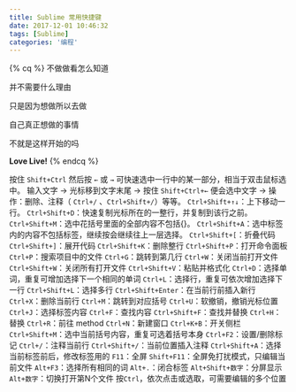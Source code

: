 ```yaml
---
title: Sublime 常用快捷键
date: 2017-12-01 10:46:32
tags: [Sublime]
categories: '编程'
---
```


{% cq %}
不做做看怎么知道

并不需要什么理由

只是因为想做所以去做

自己真正想做的事情

不就是这样开始的吗

**Love Live!**
{% endcq %}

<!-- more -->

按住 `Shift+Ctrl` 然后按 `←` 或 `→` 可快速选中一行中的某一部分，相当于双击鼠标选中。
输入文字 -> 光标移到文字末尾 -> 按住 `Shift+Ctrl+←` 便会选中文字 -> 操作：删除、注释（ `Ctrl+/` 、`Ctrl+Shift+/`）等等。
`Ctrl+Shift+↑↓`：上下移动一行。
`Ctrl+Shift+D`：快速复制光标所在的一整行，并复制到该行之前。
`Ctrl+Shift+M`：选中花括号里面的全部内容不包括{}。
`Ctrl+Shift+A`：选中标签内的内容不包括标签，继续按会继续往上一层选择。
`Ctrl+Shift+[`：折叠代码
`Ctrl+Shift+]`：展开代码
`Ctrl+Shift+K`：删除整行
`Ctrl+Shift+P`：打开命令面板
`Ctrl+P`：搜索项目中的文件
`Ctrl+G`：跳转到第几行
`Ctrl+W`：关闭当前打开文件
`Ctrl+Shift+W`：关闭所有打开文件
`Ctrl+Shift+V`：粘贴并格式化
`Ctrl+D`：选择单词，重复可增加选择下一个相同的单词
`Ctrl+L`：选择行，重复可依次增加选择下一行
`Ctrl+Shift+L`：选择多行
`Ctrl+Shift+Enter`：在当前行前插入新行
`Ctrl+X`：删除当前行
`Ctrl+M`：跳转到对应括号
`Ctrl+U`：软撤销，撤销光标位置
`Ctrl+J`：选择标签内容
`Ctrl+F`：查找内容
`Ctrl+Shift+F`：查找并替换
`Ctrl+H`：替换
`Ctrl+R`：前往 method
`Ctrl+N`：新建窗口
`Ctrl+K+B`：开关侧栏
`Ctrl+Shift+M`：选中当前括号内容，重复可选着括号本身
`Ctrl+F2`：设置/删除标记
`Ctrl+/`：注释当前行
`Ctrl+Shift+/`：当前位置插入注释
`Ctrl+Shift+A`：选择当前标签前后，修改标签用的
`F11`：全屏
`Shift+F11`：全屏免打扰模式，只编辑当前文件
`Alt+F3`：选择所有相同的词
`Alt+.`：闭合标签
`Alt+Shift+数字`：分屏显示
`Alt+数字`：切换打开第N个文件
按`Ctrl`，依次点击或选取，可需要编辑的多个位置

